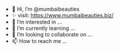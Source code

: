 - 👋 Hi, I’m @mumbaibeauties
- ✨ visit: https://www.mumbaibeauties.biz/
- 👀 I’m interested in ...
- 🌱 I’m currently learning ...
- 💞️ I’m looking to collaborate on ...
- 📫 How to reach me ...

<!---
mumbaibeauties/mumbaibeauties is a ✨ special ✨ repository because its `README.md` (this file) appears on your GitHub profile.
You can click the Preview link to take a look at your changes.
--->

